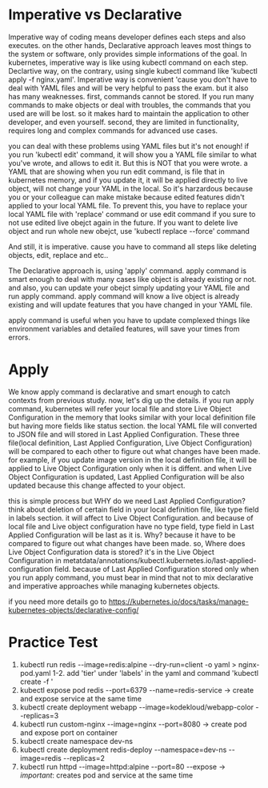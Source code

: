 # Imperative vs Declarative
Imperative way of coding means developer defines each steps and also executes. on the other hands, Declarative approach leaves most things to the system or software, only provides simple informations of the goal.
In kubernetes, imperative way is like using kubectl command on each step. Declartive way, on the contrary, using single kubectl command like 'kubectl apply -f nginx.yaml'.
Imperative way is convenient 'cause you don't have to deal with YAML files and will be very helpful to pass the exam. but it also has many weaknesses. first, commands cannot be stored. If you run many commands to make objects or deal with troubles, the commands that you used are will be lost. so it makes hard to maintain the application to other developer, and even yourself.
second, they are limited in functionality, requires long and complex commands for advanced use cases.

you can deal with these problems using YAML files but it's not enough! if you run 'kubectl edit' command, it will show you a YAML file similar to what you've wrote, and allows to edit it.
But this is NOT that you were wrote. a YAML that are showing when you run edit command, is file that in kubernetes memory, and if you update it, it will be applied directly to live object, will not change your YAML in the local.
So it's harzardous because you or your colleague can make mistake because edited features didn't applied to your local YAML file.
To prevent this, you have to replace your local YAML file with 'replace' command or use edit command if you sure to not use edited live obejct again in the future.
If you want to delete live object and run whole new obejct, use 'kubectl replace --force' command

And still, it is imperative. cause you have to command all steps like deleting objects, edit, replace and etc..

The Declarative approach is, using 'apply' command. apply command is smart enough to deal with many cases like object is already existing or not.
and also, you can update your obejct simply updating your YAML file and run apply command. apply command will know a live object is already existing and will update features that you have changed in your YAML file.

apply command is useful when you have to update complexed things like environment variables and detailed features, will save your times from errors.

# Apply
We know apply command is declarative and smart enough to catch contexts from previous study. now, let's dig up the details. if you run apply command,
kubernetes will refer your local file and store Live Object Configuration in the memory that looks similar with your local definition file but having more fields like status section.
the local YAML file will converted to JSON file and will stored in Last Applied Configuration. These three file(local definition, Last Applied Configuration, Live Object Configuration) will be compared to each other to figure out what changes have been made.
for example, if you update image version in the local definition file, it will be applied to Live Object Configuration only when it is diffent. and when Live Object Configuration is updated, Last Applied Configuration will be also updated because this change affected to your object.

this is simple process but WHY do we need Last Applied Configuration?
think about deletion of certain field in your local definition file, like type field in labels section. it will affect to Live Object Configuration. and because of local file and Live object configuration have no type field,
type field in Last Applied Configuration will be last as it is. Why? because it have to be compared to figure out what changes have been made.
so, Where does Live Object Configuration data is stored? it's in the Live Object Configuration in metatdata/annotations/kubectl.kubernetes.io/last-applied-configuration field. because of Last Applied Configuration stored only when you run apply command, you must bear in mind that not to mix declarative and imperative approaches while managing kubernetes objects.

if you need more details go to https://kubernetes.io/docs/tasks/manage-kubernetes-objects/declarative-config/

# Practice Test
1. kubectl run redis --image=redis:alpine --dry-run=client -o yaml > nginx-pod.yaml
1-2. add 'tier' under 'labels' in the yaml and command 'kubectl create -f '
2. kubectl expose pod redis --port=6379 --name=redis-service -> create and expose service at the same time
3. kubectl create deployment webapp --image=kodekloud/webapp-color --replicas=3
4. kubectl run custom-nginx --image=nginx --port=8080 -> create pod and expose port on container 
5. kubectl create namespace dev-ns
6. kubectl create deployment redis-deploy --namespace=dev-ns --image=redis --replicas=2
7. kubectl run httpd --image=httpd:alpine --port=80 --expose -> *important*: creates pod and service at the same time
